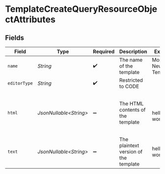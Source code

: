 # TemplateCreateQueryResourceObjectAttributes


## Fields

| Field                                                                                                                           | Type                                                                                                                            | Required                                                                                                                        | Description                                                                                                                     | Example                                                                                                                         |
| ------------------------------------------------------------------------------------------------------------------------------- | ------------------------------------------------------------------------------------------------------------------------------- | ------------------------------------------------------------------------------------------------------------------------------- | ------------------------------------------------------------------------------------------------------------------------------- | ------------------------------------------------------------------------------------------------------------------------------- |
| `name`                                                                                                                          | *String*                                                                                                                        | :heavy_check_mark:                                                                                                              | The name of the template                                                                                                        | Monthly Newsletter Template                                                                                                     |
| `editorType`                                                                                                                    | *String*                                                                                                                        | :heavy_check_mark:                                                                                                              | Restricted to CODE                                                                                                              |                                                                                                                                 |
| `html`                                                                                                                          | *JsonNullable\<String>*                                                                                                         | :heavy_minus_sign:                                                                                                              | The HTML contents of the template                                                                                               | <br/>            <html><br/>                <body><br/>                    hello world<br/>                </body><br/>            </html><br/>         |
| `text`                                                                                                                          | *JsonNullable\<String>*                                                                                                         | :heavy_minus_sign:                                                                                                              | The plaintext version of the template                                                                                           | hello world                                                                                                                     |
